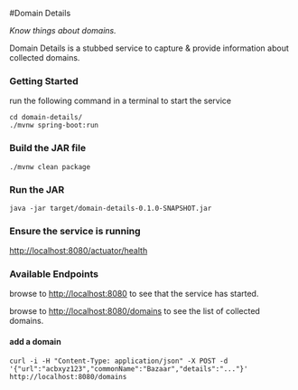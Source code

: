 #Domain Details

_Know things about domains._

Domain Details is a stubbed service to capture & provide information about collected domains.

### Getting Started

run the following command in a terminal to start the service
```
cd domain-details/
./mvnw spring-boot:run
```

### Build the JAR file
```
./mvnw clean package
```

### Run the JAR 
```
java -jar target/domain-details-0.1.0-SNAPSHOT.jar
```

### Ensure the service is running

[http://localhost:8080/actuator/health](http://localhost:8080/actuator/health)


### Available Endpoints
browse to [http://localhost:8080](http://localhost:8080) to see that the service has started.

browse to [http://localhost:8080/domains](http://localhost:8080/domains) to see the list of collected domains.

#### add a domain
```
curl -i -H "Content-Type: application/json" -X POST -d '{"url":"acbxyz123","commonName":"Bazaar","details":"..."}' http://localhost:8080/domains
```

